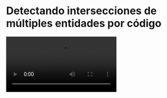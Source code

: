 # Detectando intersecciones de múltiples entidades por código

<video controls>
    <source src="https://digi21.blob.core.windows.net/videos-ayuda/desarrollo/34.%20Detectando%20intersecciones%20de%20multiples%20lineas%20por%20codigo.mp4" type="video/mp4">
</video>

